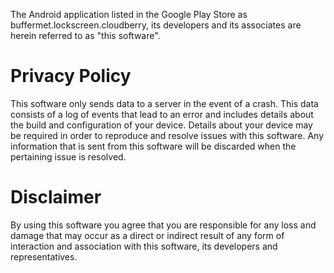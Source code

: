 The Android application listed in the Google Play Store as buffermet.lockscreen.cloudberry, its developers and its associates are herein referred to as "this software".

# Privacy Policy

This software only sends data to a server in the event of a crash. This data consists of a log of events that lead to an error and includes details about the build and configuration of your device. Details about your device may be required in order to reproduce and resolve issues with this software. Any information that is sent from this software will be discarded when the pertaining issue is resolved.

# Disclaimer

By using this software you agree that you are responsible for any loss and damage that may occur as a direct or indirect result of any form of interaction and association with this software, its developers and representatives.

